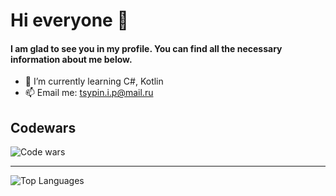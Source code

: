 # Hi everyone 👋
#### I am glad to see you in my profile. You can find all the necessary information about me below.

- 🌱 I’m currently learning C#, Kotlin
- 📫 Email me: tsypin.i.p@mail.ru

## Codewars

![Code wars](https://www.codewars.com/users/Dedicated407/badges/large)

***

![Top Languages](https://github-readme-stats.vercel.app/api/top-langs/?username=dedicated407&count_private=false&langs_count=8&layout=compact&title_color=2F7FEC&icon_color=79ff97&text_color=9f9f9f&bg_color=151515&theme=cobalt)

<!--

**Dedicated407/Dedicated407** is a ✨ _special_ ✨ repository because its `README.md` (this file) appears on your GitHub profile.

Here are some ideas to get you started:

- 🔭 I’m currently working on ...
- 🌱 I’m currently learning ...
- 👯 I’m looking to collaborate on ...
- 🤔 I’m looking for help with ...
- 💬 Ask me about ...
- 📫 How to reach me: ...
- 😄 Pronouns: ...
- ⚡ Fun fact: ...
-->
